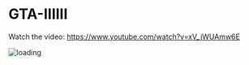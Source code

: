 # GTA-IIIIII

Watch the video:
https://www.youtube.com/watch?v=xV_jWUAmw6E

![loading](https://user-images.githubusercontent.com/67495678/186884829-294bb9df-8c80-4ec2-8e92-d856ddf634c3.png)
